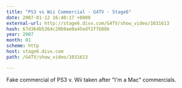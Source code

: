 ```yaml
---
title: "PS3 vs Wii Commercial · G4TV · Stage6"
date: 2007-01-12 16:40:17 +0000
external-url: http://stage6.divx.com/G4TV/show_video/1031613
hash: 67d364b5364c20b9ae0a45edf2f7b88b
year: 2007
month: 01
scheme: http
host: stage6.divx.com
path: /G4TV/show_video/1031613

---
```


Fake commercial of PS3 v. Wii taken after "I'm a Mac" commercials.
